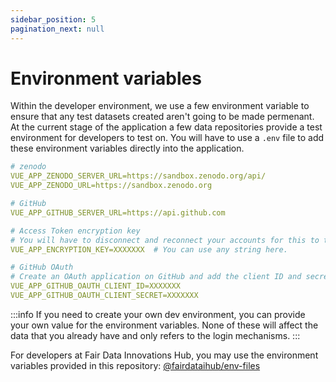 ```yaml
---
sidebar_position: 5
pagination_next: null
---
```


# Environment variables

Within the developer environment, we use a few environment variable to ensure that any test datasets created aren't going to be made permenant. At the current stage of the application a few data repositories provide a test environment for developers to test on. You will have to use a `.env` file to add these environment variables directly into the application.

```yml title=".env"
# zenodo
VUE_APP_ZENODO_SERVER_URL=https://sandbox.zenodo.org/api/
VUE_APP_ZENODO_URL=https://sandbox.zenodo.org

# GitHub
VUE_APP_GITHUB_SERVER_URL=https://api.github.com

# Access Token encryption key
# You will have to disconnect and reconnect your accounts for this to take effect.
VUE_APP_ENCRYPTION_KEY=XXXXXXX  # You can use any string here.

# GitHub OAuth
# Create an OAuth application on GitHub and add the client ID and secret here.
VUE_APP_GITHUB_OAUTH_CLIENT_ID=XXXXXXX
VUE_APP_GITHUB_OAUTH_CLIENT_SECRET=XXXXXXX
```

:::info
If you need to create your own dev environment, you can provide your own value for the environment variables. None of these will affect the data that you already have and only refers to the login mechanisms.
:::

For developers at Fair Data Innovations Hub, you may use the environment variables provided in this repository: [@fairdataihub/env-files](https://github.com/fairdataihub/env-files/blob/main/SODA-for-COVID-19-Research)
